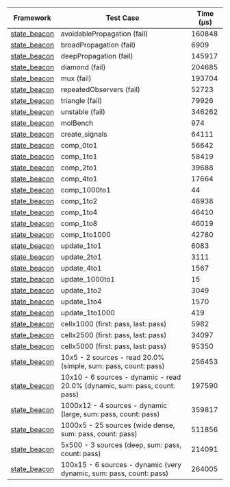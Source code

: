 | Framework | Test Case | Time (μs) |
| --- | --- | --- |
| [state_beacon](https://github.com/jinyus/dart_beacon) | avoidablePropagation (fail) | 160848 |
| [state_beacon](https://github.com/jinyus/dart_beacon) | broadPropagation (fail) | 6909 |
| [state_beacon](https://github.com/jinyus/dart_beacon) | deepPropagation (fail) | 145917 |
| [state_beacon](https://github.com/jinyus/dart_beacon) | diamond (fail) | 204685 |
| [state_beacon](https://github.com/jinyus/dart_beacon) | mux (fail) | 193704 |
| [state_beacon](https://github.com/jinyus/dart_beacon) | repeatedObservers (fail) | 52723 |
| [state_beacon](https://github.com/jinyus/dart_beacon) | triangle (fail) | 79926 |
| [state_beacon](https://github.com/jinyus/dart_beacon) | unstable (fail) | 346262 |
| [state_beacon](https://github.com/jinyus/dart_beacon) | molBench | 974 |
| [state_beacon](https://github.com/jinyus/dart_beacon) | create_signals | 64111 |
| [state_beacon](https://github.com/jinyus/dart_beacon) | comp_0to1 | 56642 |
| [state_beacon](https://github.com/jinyus/dart_beacon) | comp_1to1 | 58419 |
| [state_beacon](https://github.com/jinyus/dart_beacon) | comp_2to1 | 39688 |
| [state_beacon](https://github.com/jinyus/dart_beacon) | comp_4to1 | 17664 |
| [state_beacon](https://github.com/jinyus/dart_beacon) | comp_1000to1 | 44 |
| [state_beacon](https://github.com/jinyus/dart_beacon) | comp_1to2 | 48938 |
| [state_beacon](https://github.com/jinyus/dart_beacon) | comp_1to4 | 46410 |
| [state_beacon](https://github.com/jinyus/dart_beacon) | comp_1to8 | 46019 |
| [state_beacon](https://github.com/jinyus/dart_beacon) | comp_1to1000 | 42780 |
| [state_beacon](https://github.com/jinyus/dart_beacon) | update_1to1 | 6083 |
| [state_beacon](https://github.com/jinyus/dart_beacon) | update_2to1 | 3111 |
| [state_beacon](https://github.com/jinyus/dart_beacon) | update_4to1 | 1567 |
| [state_beacon](https://github.com/jinyus/dart_beacon) | update_1000to1 | 15 |
| [state_beacon](https://github.com/jinyus/dart_beacon) | update_1to2 | 3049 |
| [state_beacon](https://github.com/jinyus/dart_beacon) | update_1to4 | 1570 |
| [state_beacon](https://github.com/jinyus/dart_beacon) | update_1to1000 | 419 |
| [state_beacon](https://github.com/jinyus/dart_beacon) | cellx1000 (first: pass, last: pass) | 5982 |
| [state_beacon](https://github.com/jinyus/dart_beacon) | cellx2500 (first: pass, last: pass) | 34097 |
| [state_beacon](https://github.com/jinyus/dart_beacon) | cellx5000 (first: pass, last: pass) | 95350 |
| [state_beacon](https://github.com/jinyus/dart_beacon) | 10x5 - 2 sources - read 20.0% (simple, sum: pass, count: pass) | 256453 |
| [state_beacon](https://github.com/jinyus/dart_beacon) | 10x10 - 6 sources - dynamic - read 20.0% (dynamic, sum: pass, count: pass) | 197590 |
| [state_beacon](https://github.com/jinyus/dart_beacon) | 1000x12 - 4 sources - dynamic (large, sum: pass, count: pass) | 359817 |
| [state_beacon](https://github.com/jinyus/dart_beacon) | 1000x5 - 25 sources (wide dense, sum: pass, count: pass) | 511856 |
| [state_beacon](https://github.com/jinyus/dart_beacon) | 5x500 - 3 sources (deep, sum: pass, count: pass) | 214091 |
| [state_beacon](https://github.com/jinyus/dart_beacon) | 100x15 - 6 sources - dynamic (very dynamic, sum: pass, count: pass) | 264005 |
